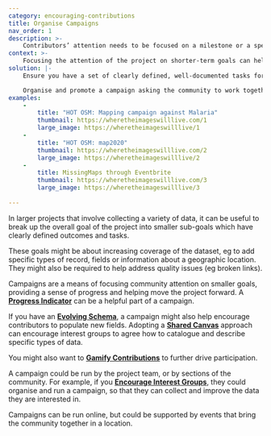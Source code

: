 ```yaml
---
category: encouraging-contributions
title: Organise Campaigns
nav_order: 1
description: >-
    Contributors’ attention needs to be focused on a milestone or a specific set of tasks.
context: >-
    Focusing the attention of the project on shorter-term goals can help build engagement, recruit new users or increase participation. It can also be a useful way to focus attention on smaller goals, such as increasing coverage, fixing errors or capturing new types of data 
solution: |-
    Ensure you have a set of clearly defined, well-documented tasks for the community to achieve. Create a **[Progress Indicator](/patterns/encouraging-contributions/progress-indicator)** to help you and the community to monitor progress.

    Organise and promote a campaign asking the community to work together to complete these tasks. 
examples:
    -
        title: "HOT OSM: Mapping campaign against Malaria"
        thumbnail: https://wheretheimageswilllive.com/1
        large_image: https://wheretheimageswilllive/1
    -
        title: "HOT OSM: map2020"
        thumbnail: https://wheretheimageswilllive.com/2
        large_image: https://wheretheimageswilllive/2
    -
        title: MissingMaps through Eventbrite
        thumbnail: https://wheretheimageswilllive.com/3
        large_image: https://wheretheimageswilllive/3
    
---
```


In larger projects that involve collecting a variety of data, it can be useful to break up the overall goal of the project into smaller sub-goals which have clearly defined outcomes and tasks.

These goals might be about increasing coverage of the dataset, eg to add specific types of record, fields or information about a geographic location. They might also be required to help address quality issues (eg broken links).

Campaigns are a means of focusing community attention on smaller goals, providing a sense of progress and helping move the project forward. A **[Progress Indicator](/patterns/encouraging-contributions/progress-indicator)** can be a helpful part of a campaign.

If you have an **[Evolving Schema](/patterns/data-model/evolving-schema)**, a campaign might also help encourage contributors to populate new fields. Adopting a **[Shared Canvas](/patterns/data-model/shared-canvas)** approach can encourage interest groups to agree how to catalogue and describe specific types of data.

You might also want to **[Gamify Contributions](/patterns/encouraging-contributions/gamify-contributions)** to further drive participation.

A campaign could be run by the project team, or by sections of the community. For example, if you **[Encourage Interest Groups](/patterns/community-management/encourage-interest-groups)**, they could organise and run a campaign, so that they can collect and improve the data they are interested in.

Campaigns can be run online, but could be supported by events that bring the community together in a location.
